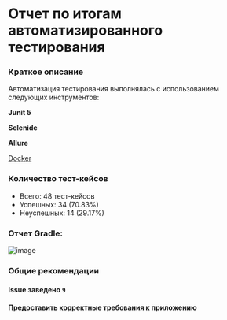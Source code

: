 # Отчет по итогам автоматизированного тестирования

### **Краткое описание**

Автоматизация тестирования выполнялась с использованием следующих инструментов:

**Junit 5** 

**Selenide** 

 **Allure**
 
[Docker](https://www.docker.com/products/docker-desktop)

### **Количество тест-кейсов**

* Всего: 48 тест-кейсов
* Успешных: 34 (70.83%)
* Неуспешных: 14 (29.17%)

### **Отчет Gradle:**

![image](https://user-images.githubusercontent.com/93075484/174155633-ab0319da-852d-4549-8d41-27b6a864e6f7.png)


### **Общие рекомендации**

#### Issue заведено `9`
#### Предоставить корректные требования к приложению
